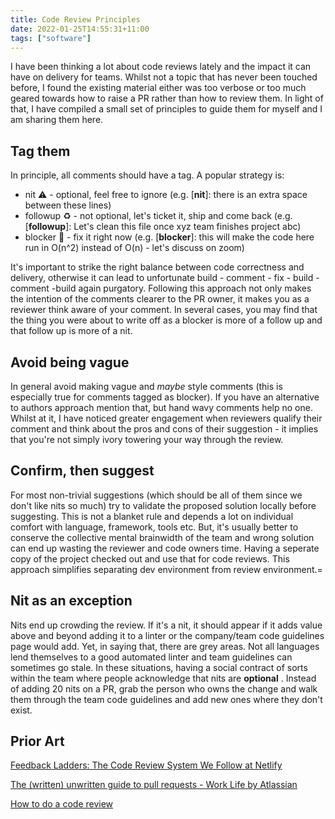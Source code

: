 ```yaml
---
title: Code Review Principles
date: 2022-01-25T14:55:31+11:00
tags: ["software"]
---
```


I have been thinking a lot about code reviews lately and the impact it can have on delivery for teams. Whilst not a topic that has never been touched before, I found the existing material either was too verbose or too much geared towards how to raise a PR rather than how to review them. In light of that, I have compiled a small set of principles to guide them for myself and I am sharing them here.

## Tag them

In principle, all comments should have a tag. A popular strategy is:

* nit ⚠️ - optional, feel free to ignore (e.g. [**nit**]: there is an extra space between these lines)
* followup ♻️ - not optional, let's ticket it, ship and come back (e.g. [**followup**]: Let's clean this file once xyz team finishes project abc)
* blocker 🛑 - fix it right now (e.g. [**blocker**]: this will make the code here run in O(n^2) instead of O(n) - let's discuss on zoom)

It's important to strike the right balance between code correctness and delivery, otherwise it can lead to unfortunate build - comment - fix - build - comment -build again purgatory. Following this approach not only makes the intention of the comments clearer to the PR owner, it makes you as a reviewer think aware of your comment. In several cases, you may find that the thing you were about to write off as a blocker is more of a follow up and that follow up is more of a nit.

## Avoid being vague

In general avoid making vague and *maybe* style comments (this is especially true for comments tagged as blocker). If you have an alternative to authors approach mention that, but hand wavy comments help no one. Whilst at it, I have noticed greater engagement when reviewers qualify their comment and think about the pros and cons of their suggestion - it implies that you're not simply ivory towering your way through the review.

## Confirm, then suggest

For most non-trivial suggestions (which should be all of them since we don't like nits so much) try to validate the proposed solution locally before suggesting. This is not a blanket rule and depends a lot on individual comfort with language, framework, tools etc. But, it's usually better to conserve the collective mental brainwidth of the team and wrong solution can end up wasting the reviewer and code owners time. Having a seperate copy of the project checked out and use that for code reviews. This approach simplifies separating dev environment from review environment.=

## Nit as an exception

Nits end up crowding the review. If it's a nit, it should appear if it adds value above and beyond adding it to a linter or the company/team code guidelines page would add. Yet, in saying that, there are grey areas. Not all languages lend themselves to a good automated linter and team guidelines can sometimes go stale. In these situations, having a social contract of sorts within the team where people acknowledge that nits are **optional** . Instead of adding 20 nits on a PR, grab the person who owns the change and walk them through the team code guidelines and add new ones where they don't exist.

## Prior Art

[Feedback Ladders: The Code Review System We Follow at Netlify](https://www.netlify.com/blog/2020/03/05/feedback-ladders-how-we-encode-code-reviews-at-netlify/)

[The (written) unwritten guide to pull requests - Work Life by Atlassian](https://www.atlassian.com/blog/git/written-unwritten-guide-pull-requests)

[How to do a code review](https://google.github.io/eng-practices/review/reviewer/)
